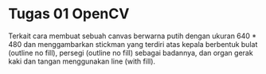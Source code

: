 # Tugas 01 OpenCV
Terkait cara membuat sebuah canvas berwarna putih dengan ukuran 640 * 480 dan menggambarkan stickman yang terdiri atas kepala berbentuk bulat (outline no fill), persegi (outline no fill) sebagai badannya, dan organ gerak kaki dan tangan menggunakan line (with fill).